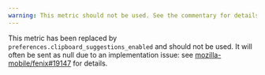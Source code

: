 ```yaml
---
warning: This metric should not be used. See the commentary for details.
---
```


This metric has been replaced by `preferences.clipboard_suggestions_enabled` and should not be used.
It will often be sent as null due to an implementation issue: see [mozilla-mobile/fenix#19147](https://github.com/mozilla-mobile/fenix/issues/19147) for details.
